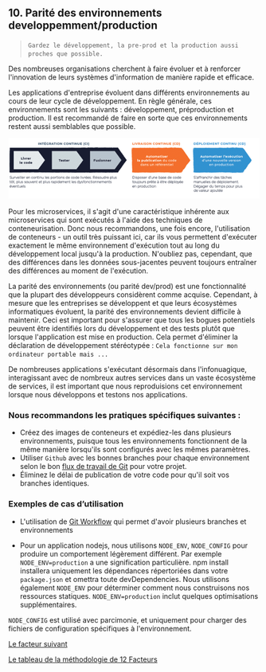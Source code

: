 ## 10. Parité des environnements developpemment/production

> `Gardez le développement, la pre-prod et la production aussi proches que possible.`

Des nombreuses organisations cherchent à faire évoluer et à renforcer l'innovation de leurs systèmes d'information de manière rapide et efficace. 

Les applications d'entreprise évoluent dans différents environnements au cours de leur cycle de développement. En règle générale, ces environnements sont les suivants : développement, préproduction et production. Il est recommandé de faire en sorte que ces environnements restent aussi semblables que possible.


![](../images/cicd.png)

Pour les microservices, il s'agit d'une caractéristique inhérente aux microservices qui sont exécutés à l'aide des techniques de conteneurisation. Donc nous recommandons, une fois encore, l'utilisation de conteneurs - un outil très puissant ici, car ils vous permettent d'exécuter exactement le même environnement d'exécution tout au long du développement local jusqu'à la production. N'oubliez pas, cependant, que des différences dans les données sous-jacentes peuvent toujours entraîner des différences au moment de l'exécution.

La parité des environnements (ou parité dev/prod) est une fonctionnalité que la plupart des développeurs considèrent comme acquise. Cependant, à mesure que les entreprises se développent et que leurs écosystèmes informatiques évoluent, la parité des environnements devient difficile à maintenir.
Ceci est important pour s'assurer que tous les bogues potentiels peuvent être identifiés lors du développement et des tests plutôt que lorsque l'application est mise en production. Cela permet d'éliminer la déclaration de développement stéréotypée : `Cela fonctionne sur mon ordinateur portable mais ... `

De nombreuses applications s'exécutant désormais dans l'infonuagique, interagissant avec de nombreux autres services dans un vaste écosystème de services, il est important que nous reproduisions cet environnement lorsque nous développons et testons nos applications.

### Nous recommandons les pratiques spécifiques suivantes :

- Créez des images de conteneurs et expédiez-les dans plusieurs environnements, puisque tous les environnements fonctionnent de la même manière lorsqu'ils sont configurés avec les mêmes paramètres.
- Utiliser `Github` avec les bonnes branches pour chaque environnement selon le bon [flux de travail de Git](https://github.com/CQEN-QDCE/ceai-cqen-documentation/blob/main/Guides/CICD/ceai_cicd_workflow.md) pour votre projet.
- Éliminez le délai de publication de votre code pour qu'il soit vos branches identiques.

### Exemples de cas d’utilisation

- L'utilisation de [Git Workflow](https://nvie.com/posts/a-successful-git-branching-model/) qui permet d'avoir plusieurs branches et environnements 

- Pour un application nodejs, nous utilisons `NODE_ENV`, `NODE_CONFIG` pour produire un comportement légèrement différent. Par exemple `NODE_ENV=production` a une signification particulière. npm install installera uniquement les dépendances répertoriées dans votre `package.json` et omettra toute devDependencies. Nous utilisons également `NODE_ENV` pour déterminer comment nous construisons nos ressources statiques. `NODE_ENV=production` inclut quelques optimisations supplémentaires.

`NODE_CONFIG` est utilisé avec parcimonie, et uniquement pour charger des fichiers de configuration spécifiques à l'environnement.


[Le facteur suivant](./11_journaux.md)

[Le tableau de la méthodologie de 12 Facteurs](../README.md)